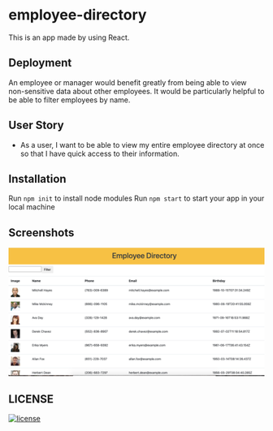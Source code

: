 # employee-directory
This is an app made by using React.
## Deployment
An employee or manager would benefit greatly from being able to view non-sensitive data about other employees. It would be particularly helpful to be able to filter employees by name.
## User Story

* As a user, I want to be able to view my entire employee directory at once so that I have quick access to their information.

## Installation
Run `npm init` to install node modules
Run `npm start` to start your app in your local machine
## Screenshots
![screenshot](public/Screenshot.png)

## LICENSE
[![license](https://img.shields.io/github/license/DAVFoundation/captain-n3m0.svg?style=flat-square)](https://github.com/DAVFoundation/captain-n3m0/blob/master/LICENSE)
